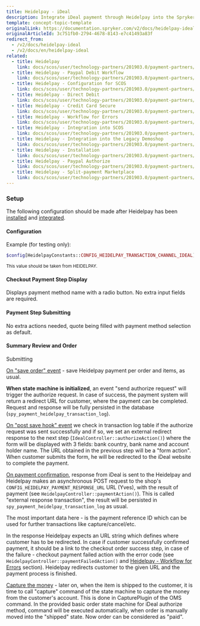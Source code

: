 ```yaml
---
title: Heidelpay - iDeal
description: Integrate iDeal payment through Heidelpay into the Spryker-based shop.
template: concept-topic-template
originalLink: https://documentation.spryker.com/v2/docs/heidelpay-ideal
originalArticleId: 3c751fb0-2794-4678-8143-e7c41493a83f
redirect_from:
  - /v2/docs/heidelpay-ideal
  - /v2/docs/en/heidelpay-ideal
related:
  - title: Heidelpay
    link: docs/scos/user/technology-partners/201903.0/payment-partners/heidelpay/heidelpay.html
  - title: Heidelpay - Paypal Debit Workflow
    link: docs/scos/user/technology-partners/201903.0/payment-partners/heidelpay/heidelpay-payment-methods/heidelpay-paypal-debit-workflow.html
  - title: Heidelpay - Configuration for SCOS
    link: docs/scos/user/technology-partners/201903.0/payment-partners/heidelpay/scos-integration/heidelpay-configuration-for-scos.html
  - title: Heidelpay - Direct Debit
    link: docs/scos/user/technology-partners/201903.0/payment-partners/heidelpay/heidelpay-payment-methods/heidelpay-direct-debit.html
  - title: Heidelpay - Credit Card Secure
    link: docs/scos/user/technology-partners/201903.0/payment-partners/heidelpay/heidelpay-payment-methods/heidelpay-credit-card-secure.html
  - title: Heidelpay - Workflow for Errors
    link: docs/scos/user/technology-partners/201903.0/payment-partners/heidelpay/technical-details-and-howtos/heidelpay-workflow-for-errors.html
  - title: Heidelpay - Integration into SCOS
    link: docs/scos/user/technology-partners/201903.0/payment-partners/heidelpay/scos-integration/heidelpay-integration-into-scos.html
  - title: Heidelpay - Integration into the Legacy Demoshop
    link: docs/scos/user/technology-partners/201903.0/payment-partners/heidelpay/heidelpay-integration-into-the-legacy-demoshop.html
  - title: Heidelpay - Installation
    link: docs/scos/user/technology-partners/201903.0/payment-partners/heidelpay/heidelpay-installation.html
  - title: Heidelpay - Paypal Authorize
    link: docs/scos/user/technology-partners/201903.0/payment-partners/heidelpay/heidelpay-payment-methods/heidelpay-paypal-authorize.html
  - title: Heidelpay - Split-payment Marketplace
    link: docs/scos/user/technology-partners/201903.0/payment-partners/heidelpay/heidelpay-payment-methods/heidelpay-split-payment-marketplace.html
---
```


### Setup

The following configuration should be made after Heidelpay has been [installed](/docs/scos/dev/technology-partners/201903.0/payment-partners/heidelpay/heidelpay-installation.html) and [integrated](/docs/scos/dev/technology-partners/201903.0/payment-partners/heidelpay/scos-integration/heidelpay-integration-into-scos.html).

#### Configuration

Example (for testing only):
```php
$config[HeidelpayConstants::CONFIG_HEIDELPAY_TRANSACTION_CHANNEL_IDEAL] = '31HA07BC8142C5A171744B56E61281E5';
```
<sub>This value should be taken from HEIDELPAY.</sub>

#### Checkout Payment Step Display

Displays payment method name with a radio button. No extra input fields are required.

#### Payment Step Submitting

No extra actions needed, quote being filled with payment method selection as default.

#### Summary Review and Order
 Submitting

<u>On "save order" event</u> - save Heidelpay payment per order and items, as usual.

<b>When state machine is initialized</b>, an event "send authorize request" will trigger the authorize request. In case of success, the payment system will return a redirect URL for customer, where the payment can be completed. Request and response will be fully persisted in the database (`spy_payment_heidelpay_transaction_log`). 

<u>On "post save hook" event</u> we check in  transaction log table if the authorize request was sent successfully and if so, we set an external redirect response to the next step (`IdealController::authorizeAction()`) where the form will be displayed with 3 fields: bank country, bank name and account holder name. The URL obtained in the previous step will be a "form action". When customer submits the form, he will be redirected to the iDeal website to complete the payment. 

<u>On payment confirmation</u>, response from iDeal is sent to the Heidelpay and Heidelpay makes an asynchronous POST request to the shop's `CONFIG_HEIDELPAY_PAYMENT_RESPONSE_URL` URL (Yves), with the result of payment (see `HeidelpayController::paymentAction()`). This is called "external response transaction", the result will be persisted in `spy_payment_heidelpay_transaction_log` as usual.

 The most important data here - is the payment reference ID which can be used for further transactions like capture/cancel/etc. 

In the response Heidelpay expects an URL string which defines where customer has to be redirected. In case if customer successfully confirmed payment, it should be a link to the checkout order success step, in case of the failure - checkout payment failed action with the error code (see `HeidelpayController::paymentFailedAction()` and [Heidelpay - Workflow for Errors](/docs/scos/dev/technology-partners/201903.0/payment-partners/heidelpay/heidelpay-workflow-for-errors.html) section). Heidelpay redirects customer to the given URL and the payment process is finished. 

<u>Capture the money</u> - later on, when the item is shipped to the customer, it is time to call "capture" command of the state machine to capture the money from the customer's account. This is done in CapturePlugin of the OMS command. In the provided basic order state machine for iDeal authorize method, command will be executed automatically, when order is manually moved into the "shipped" state. Now order can be considered as "paid".
